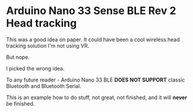 # Arduino Nano 33 Sense BLE Rev 2 Head tracking

This was a good idea on paper.
It could have been a cool wireless head tracking solution I'm not using VR.

But nope.

I picked the wrong idea.

To any future reader - Arduino Nano 33 BLE **DOES NOT SUPPORT** classic Bluetooth and Bluetooth Serial.

This is an example how to do stuff, not great, not finished, and it will **never** be finished.


